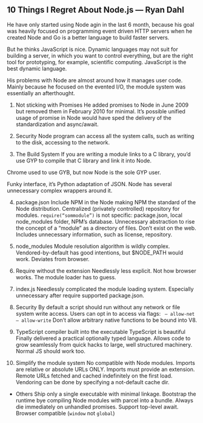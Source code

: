 ## 10 Things I Regret About Node.js — Ryan Dahl

He have only started using Node agin in the last 6 month, because his goal was heavily focused on programming event driven HTTP servers when he created Node and Go is a better language to build faster servers.

But he thinks JavaScript is nice. Dynamic languages may not suit for building a server, in which you want to control everything, but are the right tool for prototyping, for example, scientific computing. JavaScript is the best dynamic language.

His problems with Node are almost around how it manages user code. Mainly because he focused on the evented I/O, the module system was essentially an afterthought.

1. Not sticking with Promises
He added promises to Node in June 2009 but removed them in February 2010 for minimal. It’s possible unified usage of promise in Node would have sped the delivery of the standardization and async/await.

2. Security
Node program can access all the system calls, such as writing to the disk, accessing to the network.

3. The Build System
If you are writing a module links to a C library, you’d use GYP to compile that C library and link it into Node.

Chrome used to use GYB, but now Node is the sole GYP user.

Funky interface, it’s Python adaptation of JSON. Node has several unnecessary complex wrappers around it.


4. package.json
Include NPM in the Node making NPM the standard of the Node distribution.
Centralized (privately controlled) repository for modules.
`require(“sommodule”)` is not specific: package.json, local node_modules folder, NPM’s database.
Unnecessary abstraction to rise the concept of a “module” as a directory of files. Don’t exist on the web.
Includes unnecessary information, such as license, repository.

5. node_modules
Module resolution algorithm is wildly complex.
Vendored-by-default has good intentions, but $NODE_PATH would work.
Deviates from browser.

6. Require without the extension
Needlessly less explicit.
Not how browser works.
The module loader has to guess.

7. index.js
Needlessly complicated the module loading system.
Especially unnecessary after require supported package.json.

8. Security
By default a script should run without any network or file system write access.
Users can opt in to access via flags: ` — allow-net` ` — allow-write`
Don’t allow arbitrary native functions to be bound into V8.

9. TypeScript compiler built into the executable
TypeScript is beautiful
Finally delivered a practical optionally typed language.
Allows code to grow seamlessly from quick hacks to large, well structured machinery.
Normal JS should work too.

10. Simplify the module system
No compatible with Node modules.
Imports are relative or absolute URLs ONLY.
Imports must provide an extension.
Remote URLs fetched and cached indefinitely on the first load.
Vendoring can be done by specifying a not-default cache dir.

- Others
Ship only a single executable with minimal linkage.
Bootstrap the runtime bye compiling Node modules with parcel into a bundle.
Always die immediately on unhandled promises.
Support top-level await.
Browser compatible (`window` not `global`)
